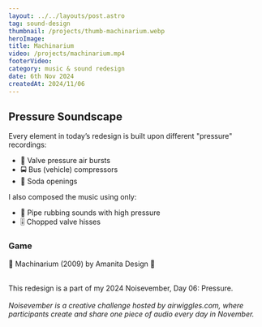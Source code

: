 ```yaml
---
layout: ../../layouts/post.astro
tag: sound-design
thumbnail: /projects/thumb-machinarium.webp
heroImage:
title: Machinarium
video: /projects/machinarium.mp4
footerVideo: 
category: music & sound redesign
date: 6th Nov 2024
createdAt: 2024/11/06
---
```



<h2>Pressure Soundscape</h2>

<p>Every element in today’s redesign is built upon different "pressure" recordings:</p>
<ul>
  <li>💨 Valve pressure air bursts</li>
  <li>🚍 Bus (vehicle) compressors</li>
  <li>🥤 Soda openings</li>
</ul>

<p>I also composed the music using only:</p>
<ul>
  <li>🔧 Pipe rubbing sounds with high pressure</li>
  <li>🎚️ Chopped valve hisses</li>
</ul>

<h3> Game</h3>
<p>🔩 Machinarium (2009) by Amanita Design 🍄</p>
<br>
<div>
  This redesign is a part of my 2024 Noisevember, Day 06: Pressure.
</div>
<br>
<div>
    <i>Noisevember is a creative challenge hosted by airwiggles.com, where participants create and share one piece of audio every day in November.</i>
</div>